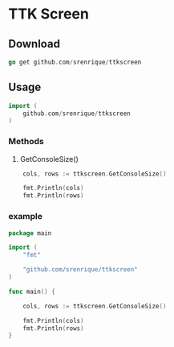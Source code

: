 <!--
 Copyright 2022 luis
 
 Licensed under the Apache License, Version 2.0 (the "License");
 you may not use this file except in compliance with the License.
 You may obtain a copy of the License at
 
     http://www.apache.org/licenses/LICENSE-2.0
 
 Unless required by applicable law or agreed to in writing, software
 distributed under the License is distributed on an "AS IS" BASIS,
 WITHOUT WARRANTIES OR CONDITIONS OF ANY KIND, either express or implied.
 See the License for the specific language governing permissions and
 limitations under the License.
-->

# TTK Screen

## Download

``` go
go get github.com/srenrique/ttkscreen
```

## Usage

``` go
import (
    github.com/srenrique/ttkscreen
) 
```

### Methods

1. GetConsoleSize()

``` go
	cols, rows := ttkscreen.GetConsoleSize()

	fmt.Println(cols)
	fmt.Println(rows)
```


### example

``` go
package main

import (
	"fmt"

	"github.com/srenrique/ttkscreen"
)

func main() {

	cols, rows := ttkscreen.GetConsoleSize()

	fmt.Println(cols)
	fmt.Println(rows)
}

```

